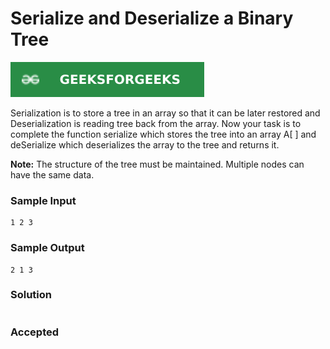 # Serialize and Deserialize a Binary Tree

[![Problem Link](../assets/gfg.svg)](https://practice.geeksforgeeks.org/problems/serialize-and-deserialize-a-binary-tree/1#)

Serialization is to store a tree in an array so that it can be later restored and Deserialization is reading tree back from the array. Now your task is to complete the function serialize which stores the tree into an array A[ ] and deSerialize which deserializes the array to the tree and returns it.

**Note:** The structure of the tree must be maintained. Multiple nodes can have the same data.

### Sample Input
```
1 2 3
```
### Sample Output
```
2 1 3
```

### Solution
```cpp

```

### Accepted
